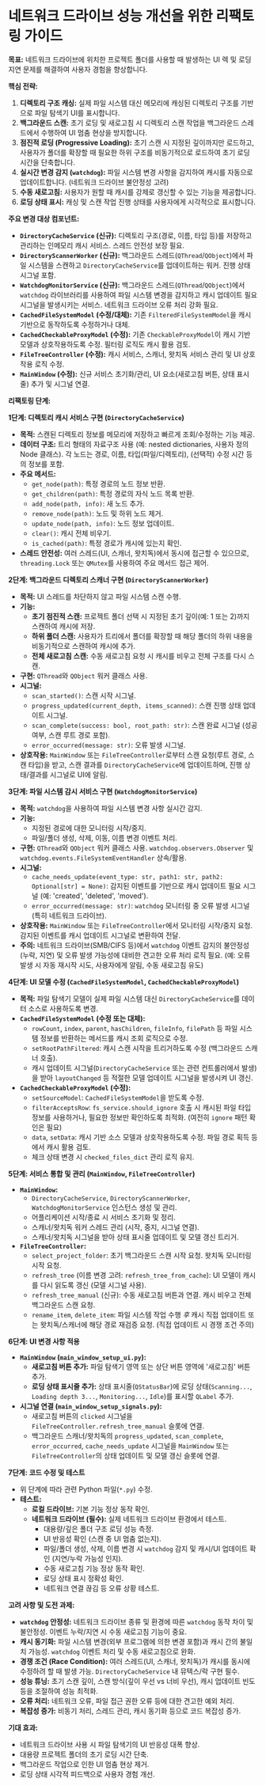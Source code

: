 # 네트워크 드라이브 성능 개선을 위한 리팩토링 가이드

**목표:** 네트워크 드라이브에 위치한 프로젝트 폴더를 사용할 때 발생하는 UI 렉 및 로딩 지연 문제를 해결하여 사용자 경험을 향상합니다.

**핵심 전략:**

1. **디렉토리 구조 캐싱:** 실제 파일 시스템 대신 메모리에 캐싱된 디렉토리 구조를 기반으로 파일 탐색기 UI를 표시합니다.
2. **백그라운드 스캔:** 초기 로딩 및 새로고침 시 디렉토리 스캔 작업을 백그라운드 스레드에서 수행하여 UI 멈춤 현상을 방지합니다.
3. **점진적 로딩 (Progressive Loading):** 초기 스캔 시 지정된 깊이까지만 로드하고, 사용자가 폴더를 확장할 때 필요한 하위 구조를 비동기적으로 로드하여 초기 로딩 시간을 단축합니다.
4. **실시간 변경 감지 (`watchdog`):** 파일 시스템 변경 사항을 감지하여 캐시를 자동으로 업데이트합니다. (네트워크 드라이브 불안정성 고려)
5. **수동 새로고침:** 사용자가 원할 때 캐시를 강제로 갱신할 수 있는 기능을 제공합니다.
6. **로딩 상태 표시:** 캐싱 및 스캔 작업 진행 상태를 사용자에게 시각적으로 표시합니다.

**주요 변경 대상 컴포넌트:**

- **`DirectoryCacheService` (신규):** 디렉토리 구조(경로, 이름, 타입 등)를 저장하고 관리하는 인메모리 캐시 서비스. 스레드 안전성 보장 필요.
- **`DirectoryScannerWorker` (신규):** 백그라운드 스레드(`QThread`/`QObject`)에서 파일 시스템을 스캔하고 `DirectoryCacheService`를 업데이트하는 워커. 진행 상태 시그널 포함.
- **`WatchdogMonitorService` (신규):** 백그라운드 스레드(`QThread`/`QObject`)에서 `watchdog` 라이브러리를 사용하여 파일 시스템 변경을 감지하고 캐시 업데이트 필요 시그널을 발생시키는 서비스. 네트워크 드라이브 오류 처리 강화 필요.
- **`CachedFileSystemModel` (수정/대체):** 기존 `FilteredFileSystemModel`을 캐시 기반으로 동작하도록 수정하거나 대체.
- **`CachedCheckableProxyModel` (수정):** 기존 `CheckableProxyModel`이 캐시 기반 모델과 상호작용하도록 수정. 필터링 로직도 캐시 활용 검토.
- **`FileTreeController` (수정):** 캐시 서비스, 스캐너, 왓치독 서비스 관리 및 UI 상호작용 로직 수정.
- **`MainWindow` (수정):** 신규 서비스 초기화/관리, UI 요소(새로고침 버튼, 상태 표시줄) 추가 및 시그널 연결.

**리팩토링 단계:**

**1단계: 디렉토리 캐시 서비스 구현 (`DirectoryCacheService`)**

- **목적:** 스캔된 디렉토리 정보를 메모리에 저장하고 빠르게 조회/수정하는 기능 제공.
- **데이터 구조:** 트리 형태의 자료구조 사용 (예: nested dictionaries, 사용자 정의 Node 클래스). 각 노드는 경로, 이름, 타입(파일/디렉토리), (선택적) 수정 시간 등의 정보를 포함.
- **주요 메서드:**
  - `get_node(path)`: 특정 경로의 노드 정보 반환.
  - `get_children(path)`: 특정 경로의 자식 노드 목록 반환.
  - `add_node(path, info)`: 새 노드 추가.
  - `remove_node(path)`: 노드 및 하위 노드 제거.
  - `update_node(path, info)`: 노드 정보 업데이트.
  - `clear()`: 캐시 전체 비우기.
  - `is_cached(path)`: 특정 경로가 캐시에 있는지 확인.
- **스레드 안전성:** 여러 스레드(UI, 스캐너, 왓치독)에서 동시에 접근할 수 있으므로, `threading.Lock` 또는 `QMutex`를 사용하여 주요 메서드 접근 제어.

**2단계: 백그라운드 디렉토리 스캐너 구현 (`DirectoryScannerWorker`)**

- **목적:** UI 스레드를 차단하지 않고 파일 시스템 스캔 수행.
- **기능:**
  - **초기 점진적 스캔:** 프로젝트 폴더 선택 시 지정된 초기 깊이(예: 1 또는 2)까지 스캔하여 캐시에 저장.
  - **하위 폴더 스캔:** 사용자가 트리에서 폴더를 확장할 때 해당 폴더의 하위 내용을 비동기적으로 스캔하여 캐시에 추가.
  - **전체 새로고침 스캔:** 수동 새로고침 요청 시 캐시를 비우고 전체 구조를 다시 스캔.
- **구현:** `QThread`와 `QObject` 워커 클래스 사용.
- **시그널:**
  - `scan_started()`: 스캔 시작 시그널.
  - `progress_updated(current_depth, items_scanned)`: 스캔 진행 상태 업데이트 시그널.
  - `scan_complete(success: bool, root_path: str)`: 스캔 완료 시그널 (성공 여부, 스캔 루트 경로 포함).
  - `error_occurred(message: str)`: 오류 발생 시그널.
- **상호작용:** `MainWindow` 또는 `FileTreeController`로부터 스캔 요청(루트 경로, 스캔 타입)을 받고, 스캔 결과를 `DirectoryCacheService`에 업데이트하며, 진행 상태/결과를 시그널로 UI에 알림.

**3단계: 파일 시스템 감시 서비스 구현 (`WatchdogMonitorService`)**

- **목적:** `watchdog`을 사용하여 파일 시스템 변경 사항 실시간 감지.
- **기능:**
  - 지정된 경로에 대한 모니터링 시작/중지.
  - 파일/폴더 생성, 삭제, 이동, 이름 변경 이벤트 처리.
- **구현:** `QThread`와 `QObject` 워커 클래스 사용. `watchdog.observers.Observer` 및 `watchdog.events.FileSystemEventHandler` 상속/활용.
- **시그널:**
  - `cache_needs_update(event_type: str, path1: str, path2: Optional[str] = None)`: 감지된 이벤트를 기반으로 캐시 업데이트 필요 시그널 (예: 'created', 'deleted', 'moved').
  - `error_occurred(message: str)`: `watchdog` 모니터링 중 오류 발생 시그널 (특히 네트워크 드라이브).
- **상호작용:** `MainWindow` 또는 `FileTreeController`에서 모니터링 시작/중지 요청. 감지된 이벤트를 캐시 업데이트 시그널로 변환하여 전달.
- **주의:** 네트워크 드라이브(SMB/CIFS 등)에서 `watchdog` 이벤트 감지의 불안정성(누락, 지연) 및 오류 발생 가능성에 대비한 견고한 오류 처리 로직 필요. (예: 오류 발생 시 자동 재시작 시도, 사용자에게 알림, 수동 새로고침 유도)

**4단계: UI 모델 수정 (`CachedFileSystemModel`, `CachedCheckableProxyModel`)**

- **목적:** 파일 탐색기 모델이 실제 파일 시스템 대신 `DirectoryCacheService`를 데이터 소스로 사용하도록 변경.
- **`CachedFileSystemModel` (수정 또는 대체):**
  - `rowCount`, `index`, `parent`, `hasChildren`, `fileInfo`, `filePath` 등 파일 시스템 정보를 반환하는 메서드를 캐시 조회 로직으로 수정.
  - `setRootPathFiltered`: 캐시 스캔 시작을 트리거하도록 수정 (백그라운드 스캐너 호출).
  - 캐시 업데이트 시그널(`DirectoryCacheService` 또는 관련 컨트롤러에서 발생)을 받아 `layoutChanged` 등 적절한 모델 업데이트 시그널을 발생시켜 UI 갱신.
- **`CachedCheckableProxyModel` (수정):**
  - `setSourceModel`: `CachedFileSystemModel`을 받도록 수정.
  - `filterAcceptsRow`: `fs_service.should_ignore` 호출 시 캐시된 파일 타입 정보를 사용하거나, 필요한 정보만 확인하도록 최적화. (여전히 `ignore` 패턴 확인은 필요)
  - `data`, `setData`: 캐시 기반 소스 모델과 상호작용하도록 수정. 파일 경로 획득 등에서 캐시 활용 검토.
  - 체크 상태 변경 시 `checked_files_dict` 관리 로직 유지.

**5단계: 서비스 통합 및 관리 (`MainWindow`, `FileTreeController`)**

- **`MainWindow`:**
  - `DirectoryCacheService`, `DirectoryScannerWorker`, `WatchdogMonitorService` 인스턴스 생성 및 관리.
  - 어플리케이션 시작/종료 시 서비스 초기화 및 정리.
  - 스캐너/왓치독 워커 스레드 관리 (시작, 중지, 시그널 연결).
  - 스캐너/왓치독 시그널을 받아 상태 표시줄 업데이트 및 모델 갱신 트리거.
- **`FileTreeController`:**
  - `select_project_folder`: 초기 백그라운드 스캔 시작 요청. 왓치독 모니터링 시작 요청.
  - `refresh_tree` (이름 변경 고려: `refresh_tree_from_cache`): UI 모델이 캐시를 다시 읽도록 갱신 (모델 시그널 사용).
  - `refresh_tree_manual` (신규): 수동 새로고침 버튼과 연결. 캐시 비우고 전체 백그라운드 스캔 요청.
  - `rename_item`, `delete_item`: 파일 시스템 작업 수행 _후_ 캐시 직접 업데이트 또는 왓치독/스캐너에 해당 경로 재검증 요청. (직접 업데이트 시 경쟁 조건 주의)

**6단계: UI 변경 사항 적용**

- **`MainWindow` (`main_window_setup_ui.py`):**
  - **새로고침 버튼 추가:** 파일 탐색기 영역 또는 상단 버튼 영역에 '새로고침' 버튼 추가.
  - **로딩 상태 표시줄 추가:** 상태 표시줄(`QStatusBar`)에 로딩 상태(`Scanning...`, `Loading depth 3...`, `Monitoring...`, `Idle`)를 표시할 `QLabel` 추가.
- **시그널 연결 (`main_window_setup_signals.py`):**
  - 새로고침 버튼의 `clicked` 시그널을 `FileTreeController.refresh_tree_manual` 슬롯에 연결.
  - 백그라운드 스캐너/왓치독의 `progress_updated`, `scan_complete`, `error_occurred`, `cache_needs_update` 시그널을 `MainWindow` 또는 `FileTreeController`의 상태 업데이트 및 모델 갱신 슬롯에 연결.

**7단계: 코드 수정 및 테스트**

- 위 단계에 따라 관련 Python 파일(`*.py`) 수정.
- **테스트:**
  - **로컬 드라이브:** 기본 기능 정상 동작 확인.
  - **네트워크 드라이브 (필수):** 실제 네트워크 드라이브 환경에서 테스트.
    - 대용량/깊은 폴더 구조 로딩 성능 측정.
    - UI 반응성 확인 (스캔 중 UI 멈춤 없는지).
    - 파일/폴더 생성, 삭제, 이름 변경 시 `watchdog` 감지 및 캐시/UI 업데이트 확인 (지연/누락 가능성 인지).
    - 수동 새로고침 기능 정상 동작 확인.
    - 로딩 상태 표시 정확성 확인.
    - 네트워크 연결 끊김 등 오류 상황 테스트.

**고려 사항 및 도전 과제:**

- **`watchdog` 안정성:** 네트워크 드라이브 종류 및 환경에 따른 `watchdog` 동작 차이 및 불안정성. 이벤트 누락/지연 시 수동 새로고침 기능이 중요.
- **캐시 동기화:** 파일 시스템 변경(외부 프로그램에 의한 변경 포함)과 캐시 간의 불일치 가능성. `watchdog` 이벤트 처리 및 수동 새로고침으로 완화.
- **경쟁 조건 (Race Condition):** 여러 스레드(UI, 스캐너, 왓치독)가 캐시를 동시에 수정하려 할 때 발생 가능. `DirectoryCacheService` 내 뮤텍스/락 구현 필수.
- **성능 튜닝:** 초기 스캔 깊이, 스캔 방식(깊이 우선 vs 너비 우선), 캐시 업데이트 빈도 등을 조절하여 성능 최적화.
- **오류 처리:** 네트워크 오류, 파일 접근 권한 오류 등에 대한 견고한 예외 처리.
- **복잡성 증가:** 비동기 처리, 스레드 관리, 캐시 동기화 등으로 코드 복잡성 증가.

**기대 효과:**

- 네트워크 드라이브 사용 시 파일 탐색기의 UI 반응성 대폭 향상.
- 대용량 프로젝트 폴더의 초기 로딩 시간 단축.
- 백그라운드 작업으로 인한 UI 멈춤 현상 제거.
- 로딩 상태 시각적 피드백으로 사용자 경험 개선.

